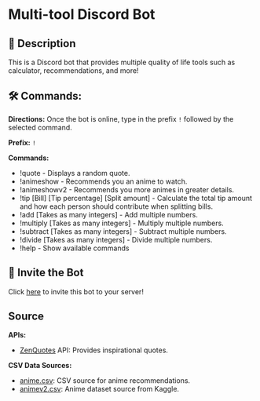 # Multi-tool Discord Bot
## 📝 Description
This is a Discord bot that provides multiple quality of life tools such as calculator, recommendations, and more!

## 🛠️ Commands:
**Directions:** 
Once the bot is online, type in the prefix `!` followed by the selected command.

**Prefix:** `!`

**Commands:**
- !quote - Displays a random quote.
- !animeshow - Recommends you an anime to watch.
- !animeshowv2 - Recommends you more animes in greater details.
- !tip [Bill] [Tip percentage] [Split amount] - Calculate the total tip amount and how each person should contribute when splitting bills.
- !add [Takes as many integers] - Add multiple numbers.
- !multiply [Takes as many integers] - Multiply multiple numbers.
- !subtract [Takes as many integers] - Subtract multiple numbers.
- !divide [Takes as many integers] - Divide multiple numbers.
- !help - Show available commands

## 🤖 Invite the Bot

Click [here](https://discord.com/oauth2/authorize?client_id=1191921611574612038&scope=bot%20applications.commands&permissions=268446720) to invite this bot to your server!

## Source
**APIs:**
- [ZenQuotes](https://zenquotes.io/) API: Provides inspirational quotes.

**CSV Data Sources:**
- [anime.csv](https://github.com/jieverson/animeapi/blob/master/data/animes.csv): CSV source for anime recommendations.
- [animev2.csv](https://www.kaggle.com/datasets/arnavvvvv/anime-dataset): Anime dataset source from Kaggle.